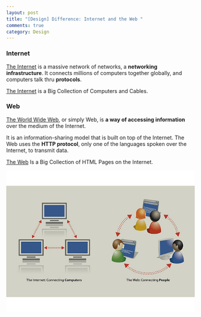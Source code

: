 ```yaml
---
layout: post
title: "[Design] Difference: Internet and the Web "
comments: true
category: Design
---
```


### Internet

[The Internet](http://www.webopedia.com/DidYouKnow/Internet/Web_vs_Internet.asp) is a massive network of networks, a **networking infrastructure**. It connects millions of computers together globally, and computers talk thru **protocols**.

[The Internet](http://netforbeginners.about.com/od/internet101/f/the_difference_between_internet_and_web.htm) is a Big Collection of Computers and Cables.

### Web

[The World Wide Web](http://www.webopedia.com/DidYouKnow/Internet/Web_vs_Internet.asp), or simply Web, is **a way of accessing information** over the medium of the Internet.

It is an information-sharing model that is built on top of the Internet. The Web uses the **HTTP protocol**, only one of the languages spoken over the Internet, to transmit data.

[The Web](http://netforbeginners.about.com/od/internet101/f/the_difference_between_internet_and_web.htm) Is a Big Collection of HTML Pages on the Internet.

![](/images/internet-and-web.jpg)
